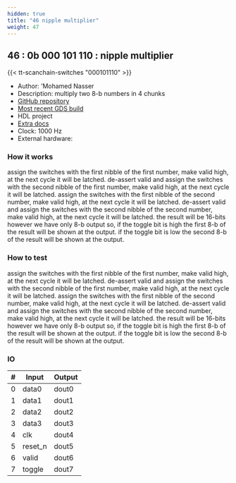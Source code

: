```yaml
---
hidden: true
title: "46 nipple multiplier"
weight: 47
---
```


## 46 : 0b 000 101 110 : nipple multiplier

{{< tt-scanchain-switches "000101110" >}}

* Author: ’Mohamed Nasser
* Description: multiply two 8-b numbers in 4 chunks
* [GitHub repository](https://github.com/mnasser431998/tt03-mnasser-demo)
* [Most recent GDS build](https://github.com/mnasser431998/tt03-mnasser-demo/actions/runs/4747475129)
* HDL project
* [Extra docs]()
* Clock: 1000 Hz
* External hardware: 



### How it works

assign the switches with the first nibble of the first number, make valid high, at the next cycle it will be latched. 
de-assert valid and assign the switches with the second nibble of the first number, make valid high, at the next cycle it will be latched.
assign the switches with the first nibble of the second number, make valid high, at the next cycle it will be latched. 
de-assert valid and assign the switches with the second nibble of the second number, make valid high, at the next cycle it will be latched.
the result will be 16-bits however we have only 8-b output so, if the toggle bit is high the first 8-b of the result will be shown at the output.
if the toggle bit is low the second 8-b of the result will be shown at the output.


### How to test

assign the switches with the first nibble of the first number, make valid high, at the next cycle it will be latched. 
de-assert valid and assign the switches with the second nibble of the first number, make valid high, at the next cycle it will be latched.
assign the switches with the first nibble of the second number, make valid high, at the next cycle it will be latched. 
de-assert valid and assign the switches with the second nibble of the second number, make valid high, at the next cycle it will be latched.
the result will be 16-bits however we have only 8-b output so, if the toggle bit is high the first 8-b of the result will be shown at the output.
if the toggle bit is low the second 8-b of the result will be shown at the output.


### IO

| # | Input        | Output       |
|---|--------------|--------------|
| 0 | data0  | dout0 |
| 1 | data1  | dout1 |
| 2 | data2  | dout2 |
| 3 | data3  | dout3 |
| 4 | clk  | dout4 |
| 5 | reset_n  | dout5 |
| 6 | valid  | dout6 |
| 7 | toggle  | dout7 |
